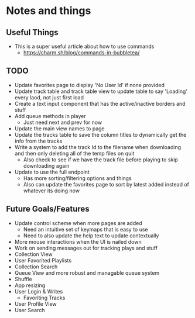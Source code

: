 # Notes and things

## Useful Things
- This is a super useful article about how to use commands
    - https://charm.sh/blog/commands-in-bubbletea/

## TODO
- Update favorites page to display 'No User Id' if none provided
- Update track table and track table view to update table to say 'Loading' every laod, not just first load
- Create a text input component that has the active/inactive borders and stuff
- Add queue methods in player
    - Just need next and prev for now
- Update the main view names to page
- Update the tracks table to save the column titles to dynamically get the info from the tracks
- Write a system to add the track Id to the filename when downloading and then only deleting all of the temp files on quit
    - Also check to see if we have the track file before playing to skip downloading again
- Update to use the full endpoint
    - Has more sorting/filtering options and things
    - Also can update the favorites page to sort by latest added instead of whatever its doing now


## Future Goals/Features
- Update control scheme when more pages are added
    - Need an intuitive set of keymaps that is easy to use
    - Need to also update the help text to update contextually
- More mouse interactions when the UI is nailed down
- Work on sending messages out for tracking plays and stuff
- Collection View
- User Favorited Playlists
- Collection Search
- Queue View and more robust and managable queue system
- Shuffle
- App resizing
- User Login & Writes
    - Favoriting Tracks
- User Profile View
- User Search

